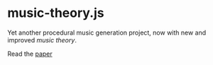 # music-theory.js

Yet another procedural music generation project, now with new and improved _music theory_.

Read the [paper](https://docs.google.com/document/d/1rIsNysVZBD3KMHLk1-PqOg2lWkbKz-g5WdCxHK_aC0Y/edit#heading=h.tjjilv7w8vmn)
